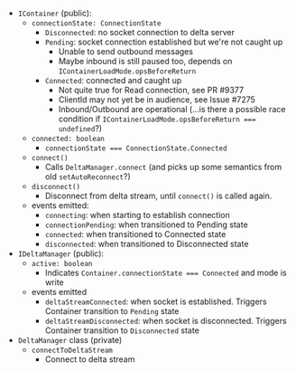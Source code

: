 * `IContainer` (public):
  * `connectionState: ConnectionState`
    * `Disconnected`: no socket connection to delta server
    * `Pending`: socket connection established but we're not caught up
      * Unable to send outbound messages
      * Maybe inbound is still paused too, depends on `IContainerLoadMode.opsBeforeReturn`
    * `Connected`: connected and caught up
      * Not quite true for Read connection, see PR #9377
      * ClientId may not yet be in audience, see Issue #7275
      * Inbound/Outbound are operational (...is there a possible race condition if `IContainerLoadMode.opsBeforeReturn === undefined`?)
  * `connected: boolean`
    * `connectionState === ConnectionState.Connected`
  * `connect()`
    * Calls `DeltaManager.connect`  (and picks up some semantics from old `setAutoReconnect`?)
  * `disconnect()`
    * Disconnect from delta stream, until `connect()` is called again.
  * events emitted:
    * `connecting`: when starting to establish connection
    * `connectionPending`: when transitioned to Pending state
    * `connected`: when transitioned to Connected state
    * `disconnected`: when transitioned to Disconnected state
* `IDeltaManager` (public):
  * `active: boolean`
    * Indicates `Container.connectionState === Connected` and mode is write
  * events emitted
    * `deltaStreamConnected`: when socket is established. Triggers Container transition to `Pending` state
    * `deltaStreamDisconnected`: when socket is disconnected. Triggers Container transition to `Disconnected` state
* `DeltaManager` class (private)
  * `connectToDeltaStream`
    * Connect to delta stream
